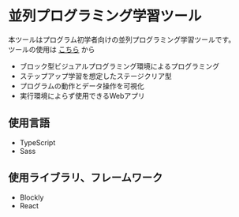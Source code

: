 # 並列プログラミング学習ツール
本ツールはプログラム初学者向けの並列プログラミング学習ツールです。<br>
ツールの使用は [こちら](https://aquilaneo.github.io/parallel-education-tool_public/) から<br>
* ブロック型ビジュアルプログラミング環境によるプログラミング
* ステップアップ学習を想定したステージクリア型
* プログラムの動作とデータ操作を可視化
* 実行環境によらず使用できるWebアプリ

## 使用言語
* TypeScript
* Sass

## 使用ライブラリ、フレームワーク
* Blockly
* React
